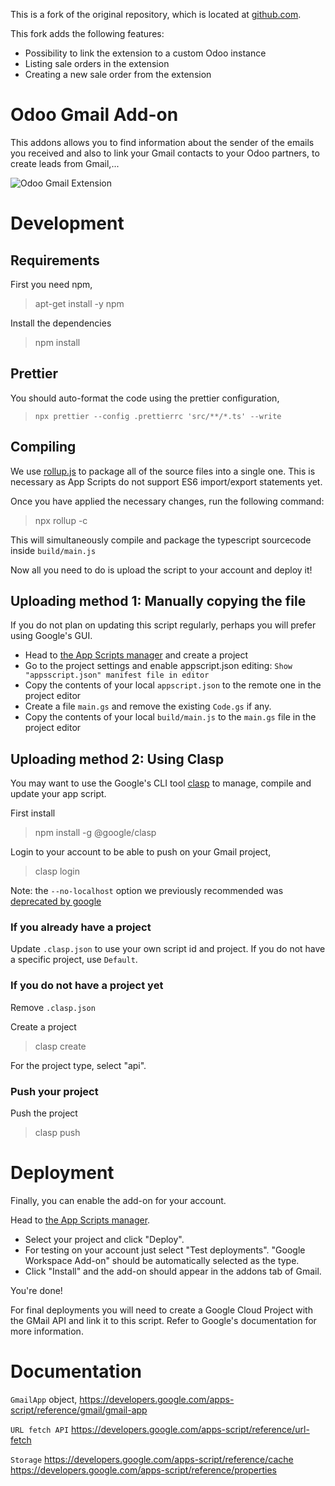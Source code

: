 This is a fork of the original repository, which is located at [github.com](https://github.com/odoo/mail-client-extensions).

This fork adds the following features:
- Possibility to link the extension to a custom Odoo instance
- Listing sale orders in the extension
- Creating a new sale order from the extension

# Odoo Gmail Add-on
This addons allows you to find information about the sender of the emails you received
and also to link your Gmail contacts to your Odoo partners, to create leads from Gmail,...

![Odoo Gmail Extension](./assets/img/readme.png)

# Development
## Requirements
First you need npm,
> apt-get install -y npm

Install the dependencies
> npm install

## Prettier
You should auto-format the code using the prettier configuration,
> `npx prettier --config .prettierrc 'src/**/*.ts' --write`

## Compiling

We use [rollup.js](https://github.com/rollup/rollup) to package all of the source files into a single one.
This is necessary as App Scripts do not support ES6 import/export statements yet.

Once you have applied the necessary changes, run the following command:
> npx rollup -c

This will simultaneously compile and package the typescript sourcecode inside `build/main.js`

Now all you need to do is upload the script to your account and deploy it!

## Uploading method 1: Manually copying the file
If you do not plan on updating this script regularly, perhaps you will prefer using Google's GUI.

- Head to [the App Scripts manager](https://script.google.com/) and create a project
- Go to the project settings and enable appscript.json editing: `Show "appsscript.json" manifest file in editor`
- Copy the contents of your local `appscript.json` to the remote one in the project editor
- Create a file `main.gs` and remove the existing `Code.gs` if any.
- Copy the contents of your local `build/main.js` to the `main.gs` file in the project editor

## Uploading method 2: Using Clasp
You may want to use the Google's CLI tool [clasp](https://github.com/google/clasp) to manage, compile and update your app script.

First install
> npm install -g @google/clasp

Login to your account to be able to push on your Gmail project,
> clasp login

Note: the `--no-localhost` option we previously recommended was [deprecated by google](https://developers.google.com/identity/protocols/oauth2/resources/oob-migration)

### If you already have a project
Update `.clasp.json` to use your own script id and project.
If you do not have a specific project, use `Default`.

### If you do not have a project yet
Remove `.clasp.json`

Create a project
> clasp create

For the project type, select "api".

### Push your project
Push the project
> clasp push


# Deployment
Finally, you can enable the add-on for your account.

Head to [the App Scripts manager](https://script.google.com/).
- Select your project and click "Deploy".
- For testing on your account just select "Test deployments". "Google Workspace Add-on" should be automatically selected as the type.
- Click "Install" and the add-on should appear in the addons tab of Gmail.

You're done!

For final deployments you will need to create a Google Cloud Project with the GMail API and link it to this script.
Refer to Google's documentation for more information.

# Documentation
`GmailApp` object,
https://developers.google.com/apps-script/reference/gmail/gmail-app

`URL fetch API`
https://developers.google.com/apps-script/reference/url-fetch

`Storage`
https://developers.google.com/apps-script/reference/cache
https://developers.google.com/apps-script/reference/properties
